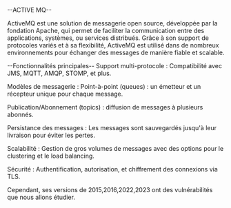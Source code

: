 --ACTIVE MQ--


ActiveMQ est une solution de messagerie open source, développée par la fondation Apache, qui permet de faciliter la communication entre des applications, systèmes, ou services distribués. Grâce à son support de protocoles variés et à sa flexibilité, ActiveMQ est utilisé dans de nombreux environnements pour échanger des messages de manière fiable et scalable.

--Fonctionnalités principales--
Support multi-protocole : Compatibilité avec JMS, MQTT, AMQP, STOMP, et plus.

Modèles de messagerie : Point-à-point (queues) : un émetteur et un récepteur unique pour chaque message.

Publication/Abonnement (topics) : diffusion de messages à plusieurs abonnés.

Persistance des messages : Les messages sont sauvegardés jusqu'à leur livraison pour éviter les pertes.

Scalabilité : Gestion de gros volumes de messages avec des options pour le clustering et le load balancing.

Sécurité : Authentification, autorisation, et chiffrement des connexions via TLS.

Cependant, ses versions de 2015,2016,2022,2023 ont des vulnérabilités que nous allons étudier.
